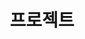---
title: '프로젝트'

# Listing view
view: community/custom_card

# Optional banner image (relative to `assets/media/` folder).
banner:
  caption: ''
  image: ''
---